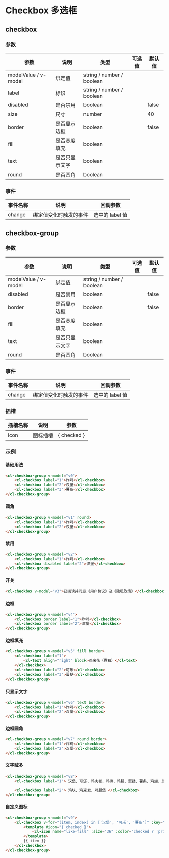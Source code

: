 # Checkbox 多选框

## checkbox

### 参数

| 参数                 | 说明           | 类型                      | 可选值 | 默认值 |
| -------------------- | -------------- | ------------------------- | ------ | ------ |
| modelValue / v-model | 绑定值         | string / number / boolean |        |        |
| label                | 标识           | string / number / boolean |        |        |
| disabled             | 是否禁用       | boolean                   |        | false  |
| size                 | 尺寸           | number                    |        | 40     |
| border               | 是否显示边框   | boolean                   |        | false  |
| fill                 | 是否宽度填充   | boolean                   |        |        |
| text                 | 是否只显示文字 | boolean                   |        |        |
| round                | 是否圆角       | boolean                   |        |        |

### 事件

| 事件名称 | 说明                   | 回调参数        |
| -------- | ---------------------- | --------------- |
| change   | 绑定值变化时触发的事件 | 选中的 label 值 |

## checkbox-group

### 参数

| 参数                 | 说明           | 类型                      | 可选值 | 默认值 |
| -------------------- | -------------- | ------------------------- | ------ | ------ |
| modelValue / v-model | 绑定值         | string / number / boolean |        |        |
| disabled             | 是否禁用       | boolean                   |        | false  |
| border               | 是否显示边框   | boolean                   |        | false  |
| fill                 | 是否宽度填充   | boolean                   |        |        |
| text                 | 是否只显示文字 | boolean                   |        |        |
| round                | 是否圆角       | boolean                   |        |        |

### 事件

| 事件名称 | 说明                   | 回调参数        |
| -------- | ---------------------- | --------------- |
| change   | 绑定值变化时触发的事件 | 选中的 label 值 |

### 插槽

| 插槽名称 | 说明     | 参数        |
| -------- | -------- | ----------- |
| icon     | 图标插槽 | { checked } |

### 示例

#### 基础用法

```html
<cl-checkbox-group v-model="v0">
	<cl-checkbox label="1">炸鸡</cl-checkbox>
	<cl-checkbox label="2">汉堡</cl-checkbox>
	<cl-checkbox label="3">薯条</cl-checkbox>
</cl-checkbox-group>
```

#### 圆角

```html
<cl-checkbox-group v-model="v1" round>
	<cl-checkbox label="1">炸鸡</cl-checkbox>
	<cl-checkbox label="2">汉堡</cl-checkbox>
</cl-checkbox-group>
```

#### 禁用

```html
<cl-checkbox-group v-model="v2">
	<cl-checkbox label="1">炸鸡</cl-checkbox>
	<cl-checkbox disabled label="2">汉堡</cl-checkbox>
</cl-checkbox-group>
```

#### 开关

```html
<cl-checkbox v-model="v3">已阅读并同意《用户协议》及《隐私政策》</cl-checkbox>
```

#### 边框

```html
<cl-checkbox-group v-model="v4">
	<cl-checkbox border label="1">炸鸡</cl-checkbox>
	<cl-checkbox border label="2">汉堡</cl-checkbox>
</cl-checkbox-group>
```

#### 边框填充

```html
<cl-checkbox-group v-model="v5" fill border>
	<cl-checkbox label="1">
		<cl-text align="right" block>鸡米花（靠右）</cl-text>
	</cl-checkbox>
	<cl-checkbox label="2">可乐</cl-checkbox>
	<cl-checkbox label="3">蛋挞</cl-checkbox>
</cl-checkbox-group>
```

#### 只显示文字

```html
<cl-checkbox-group v-model="v6" text border>
	<cl-checkbox label="1">炸鸡</cl-checkbox>
	<cl-checkbox label="2">汉堡</cl-checkbox>
</cl-checkbox-group>
```

#### 边框圆角

```html
<cl-checkbox-group v-model="v7" round border>
	<cl-checkbox label="1">炸鸡</cl-checkbox>
	<cl-checkbox label="2">汉堡</cl-checkbox>
</cl-checkbox-group>
```

#### 文字贼多

```html
<cl-checkbox-group v-model="v8">
	<cl-checkbox label="1"> 汉堡、可乐、鸡肉卷、鸡排、鸡腿、蛋挞、薯条、鸡翅、原味鸡 </cl-checkbox>

	<cl-checkbox label="2"> 鸡块、鸡米发、鸡腿堡 </cl-checkbox>
</cl-checkbox-group>
```

#### 自定义图标

```html
<cl-checkbox-group v-model="v9">
	<cl-checkbox v-for="(item, index) in ['汉堡', '可乐', '薯条']" :key="index" :label="index">
		<template #icon="{ checked }">
			<cl-icon name="like-fill" :size="36" :color="checked ? 'primary' : 'info'" />
		</template>
		{{ item }}
	</cl-checkbox>
</cl-checkbox-group>
```
